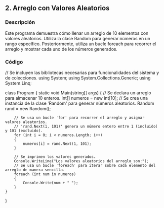 ## **2. Arreglo con Valores Aleatorios**
### **Descripción**

Este programa demuestra cómo llenar un arreglo de 10 elementos con valores aleatorios. Utiliza la clase Random para generar números en un rango específico. Posteriormente, utiliza un bucle foreach para recorrer el arreglo y mostrar cada uno de los números generados.
### **Código**

// Se incluyen las bibliotecas necesarias para funcionalidades del sistema y de colecciones.
using System;
using System.Collections.Generic;
using System.Linq;

class Program
{
    static void Main(string[] args)
    {
        // Se declara un arreglo para almacenar 10 enteros.
        int[] numeros = new int[10];
        // Se crea una instancia de la clase 'Random' para generar números aleatorios.
        Random rand = new Random();

        // Se usa un bucle 'for' para recorrer el arreglo y asignar valores aleatorios.
        // 'rand.Next(1, 101)' genera un número entero entre 1 (incluido) y 101 (excluido).
        for (int i = 0; i < numeros.Length; i++)
        {
            numeros[i] = rand.Next(1, 101);
        }

        // Se imprimen los valores generados.
        Console.WriteLine("Los valores aleatorios del arreglo son:");
        // Se usa un bucle 'foreach' para iterar sobre cada elemento del arreglo de manera sencilla.
        foreach (int num in numeros)
        {
            Console.Write(num + " ");
        }
    }
}

